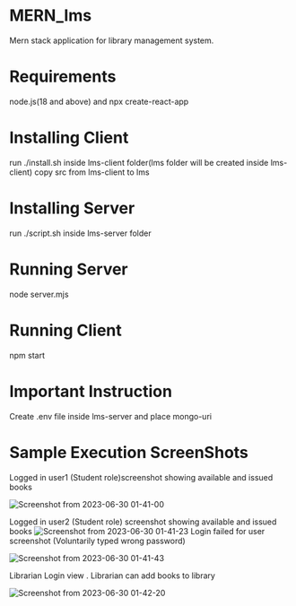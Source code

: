 # MERN_lms
Mern stack application for library management system.
# Requirements 
node.js(18 and above) and npx create-react-app
# Installing Client
run ./install.sh inside lms-client folder(lms folder  will be created inside lms-client) 
copy src  from  lms-client to lms
# Installing Server
run ./script.sh inside lms-server folder 
# Running Server
node server.mjs
# Running Client
npm start

#  Important Instruction
Create .env file inside lms-server and place  mongo-uri 

# Sample  Execution ScreenShots
Logged in user1 (Student role)screenshot showing  available and issued books

![Screenshot from 2023-06-30 01-41-00](https://github.com/sgupta1007/MERN_lms/assets/101873081/c014271c-23b0-463b-b4a7-bcf4d435271b)

Logged in user2 (Student role) screenshot showing  available and issued books
![Screenshot from 2023-06-30 01-41-23](https://github.com/sgupta1007/MERN_lms/assets/101873081/2051ac47-2c68-4d8e-b235-925099466957)
Login failed for user screenshot (Voluntarily typed wrong password)

![Screenshot from 2023-06-30 01-41-43](https://github.com/sgupta1007/MERN_lms/assets/101873081/b899578f-5489-4fa4-a401-b856f1047beb)

Librarian Login view . Librarian can add books to library

![Screenshot from 2023-06-30 01-42-20](https://github.com/sgupta1007/MERN_lms/assets/101873081/d9f7db87-f58c-475d-926f-f1252195842e)
